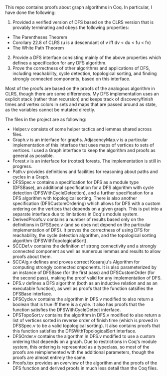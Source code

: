 This repo contains proofs about graph algorithms in Coq. In particular, I have done the following:
1. Provided a verified version of DFS based on the CLRS version that is provably terminating and obeys the following properties:
  * The Parentheses Theorem
  * Corollary 22.8 of CLRS (u is a descendant of v iff dv < du < fu < fv)
  * The White Path Theorem
2. Provide a DFS interface consisting mainly of the above properties which defines a specification for any DFS algorithm.
3. Prove the correctness of other algorithms and applications of DFS, including reachability, cycle detection, topological sorting, and finding strongly connected components, based on this interface.

Most of the proofs are based on the proofs of the analogous algorithm in CLRS, though there are some differences. My DFS implementation uses an explicit stack (rather than recursion) and keeps track of discovery/finish times and vertex colors in sets and maps that are passed around as state, as the variables cannot be mutated directly. 

The files in the project are as following:
* Helper.v consists of some helper tactics and lemmas shared across files.
* Graph.v is an interface for graphs. AdjacencyMap.v is a particular implementation of this interface that uses maps of vertices to sets of vertices. I used a Graph interface to keep the algorithm and proofs as general as possible.
* Forest.v is an interface for (rooted) forests. The implementation is still in progress.
* Path.v provides definitions and facilities for reasoning about paths and cycles in a Graph.
* DFSSpec.v contains a specification for DFS as a module type (DFSBase), an additional specification for a DFS algorithm with cycle detection (DFSWithCycleDetection), and a further specification for a DFS algorithm with topological sorting. There is also another specification (DFSCustomOrdering) which allows for DFS with a custom ordering on the vertices that depends on a given graph. This is put into a separate interface due to limitations in Coq's module system.
* DerivedProofs.v contains a number of results based only on the definitions in DFSSpec.v (and so does not depend on the particular implementation of DFS). It proves the correctness of using DFS for reachability, the cycle detection algorithm, and the topological sorting algorithm (DFSWithTopologicalSort).
* SCCDef.v contains the definition of strong connectivity and a strongly connected component as well as numerous lemmas and results to allow proofs about them.
* SCCAlg.v defines and proves correct Kosaraju's Algorithm for computing strongly connected cmponents. It is also parameterized by an instance of DFSBase (for the first pass) and DFSCustomOrder (for the second pass), making the proof valid for any implementation of DFS.
* DFS.v defines a DFS algorithm (both as an inductive relation and as an executable function), as well as proofs that the function satsifies the DFSBase interface.
* DFSCycle.v contains the algorithm in DFS.v modified to also return a boolean that is true iff there is a cycle. It also has proofs that the function satisfies the DFSWithCycleDetect interface.
* DFSTopoSort.v contains the algorithm in DFS.v modified to also return a list of vertices sorted in reverse order of finish time (which is proved in DFSSpec.v to be a valid topological sorting). It also contains proofs that this function satisfies the DFSWithTopologicalSort interface.
* DFSOrder.v contains the algorithm in DFS.v modified to use a custom ordering that depends on a graph. Due to restrictions in Coq's module system, this ordering is represented as a typeclass, so most of the proofs are reimplemented with the additional parameters, though the proofs are almost entirely the same.
* Proofs.tex provides an overview of the algorithm and the proofs of the DFS function and derived proofs in much less detail than the Coq files.
